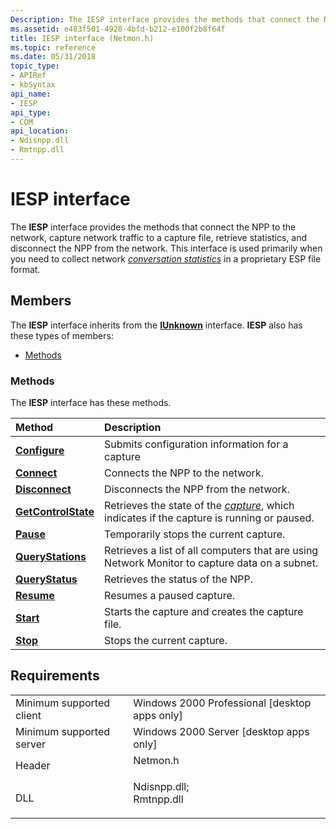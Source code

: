 ```yaml
---
Description: The IESP interface provides the methods that connect the NPP to the network, capture network traffic to a capture file, retrieve statistics, and disconnect the NPP from the network.
ms.assetid: e483f501-4928-4bfd-b212-e100f2b8f64f
title: IESP interface (Netmon.h)
ms.topic: reference
ms.date: 05/31/2018
topic_type: 
- APIRef
- kbSyntax
api_name: 
- IESP
api_type: 
- COM
api_location: 
- Ndisnpp.dll
- Rmtnpp.dll
---
```


# IESP interface

The **IESP** interface provides the methods that connect the NPP to the network, capture network traffic to a capture file, retrieve statistics, and disconnect the NPP from the network. This interface is used primarily when you need to collect network [*conversation statistics*](c.md) in a proprietary ESP file format.

## Members

The **IESP** interface inherits from the [**IUnknown**](/windows/desktop/api/unknwn/nn-unknwn-iunknown) interface. **IESP** also has these types of members:

-   [Methods](#methods)

### Methods

The **IESP** interface has these methods.



| Method                                          | Description                                                                                                                        |
|:------------------------------------------------|:-----------------------------------------------------------------------------------------------------------------------------------|
| [**Configure**](iesp-configure.md)             | Submits configuration information for a capture<br/>                                                                         |
| [**Connect**](iesp-connect.md)                 | Connects the NPP to the network.<br/>                                                                                        |
| [**Disconnect**](iesp-disconnect.md)           | Disconnects the NPP from the network.<br/>                                                                                   |
| [**GetControlState**](iesp-getcontrolstate.md) | Retrieves the state of the [*capture*](c.md), which indicates if the capture is running or paused.<br/> |
| [**Pause**](iesp-pause.md)                     | Temporarily stops the current capture.<br/>                                                                                  |
| [**QueryStations**](iesp-querystations.md)     | Retrieves a list of all computers that are using Network Monitor to capture data on a subnet.<br/>                           |
| [**QueryStatus**](iesp-querystatus.md)         | Retrieves the status of the NPP.<br/>                                                                                        |
| [**Resume**](iesp-resume.md)                   | Resumes a paused capture.<br/>                                                                                               |
| [**Start**](iesp-start.md)                     | Starts the capture and creates the capture file.<br/>                                                                        |
| [**Stop**](iesp-stop.md)                       | Stops the current capture.<br/>                                                                                              |



 

## Requirements



|                                     |                                                                                                                                                          |
|-------------------------------------|----------------------------------------------------------------------------------------------------------------------------------------------------------|
| Minimum supported client<br/> | Windows 2000 Professional \[desktop apps only\]<br/>                                                                                               |
| Minimum supported server<br/> | Windows 2000 Server \[desktop apps only\]<br/>                                                                                                     |
| Header<br/>                   | <dl> <dt>Netmon.h</dt> </dl>                                                                      |
| DLL<br/>                      | <dl> <dt>Ndisnpp.dll; </dt> <dt>Rmtnpp.dll</dt> </dl> |



 

